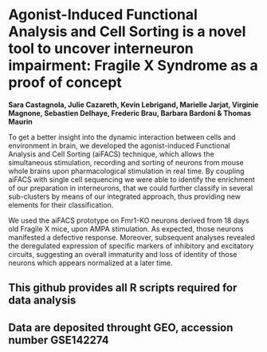
# Agonist-Induced Functional Analysis and Cell Sorting is a novel tool to uncover interneuron impairment: Fragile X Syndrome as a proof of concept
**Sara Castagnola, Julie Cazareth, Kevin Lebrigand, Marielle Jarjat, Virginie Magnone, Sebastien Delhaye, Frederic Brau, Barbara Bardoni & Thomas Maurin**


To get a better insight into the dynamic interaction between cells and environment in brain, we developed the agonist-induced Functional Analysis and Cell Sorting (aiFACS) technique, which allows the simultaneous stimulation, recording and sorting of neurons from mouse whole brains upon pharmacological stimulation in real time. By coupling aiFACS with single cell sequencing we were able to identify the enrichment of our preparation in interneurons, that we could further classify in several sub-clusters by means of our integrated approach, thus providing new elements for their classification.

We used the aiFACS prototype on Fmr1-KO neurons derived from 18 days old Fragile X mice, upon AMPA stimulation. As expected, those neurons manifested a defective response. Moreover, subsequent analyses revealed the deregulated expression of specific markers of inhibitory and excitatory circuits, suggesting an overall immaturity and loss of identity of those neurons which appears normalized at a later time. 


## This github provides all R scripts required for data analysis

## Data are deposited throught GEO, accession number GSE142274
